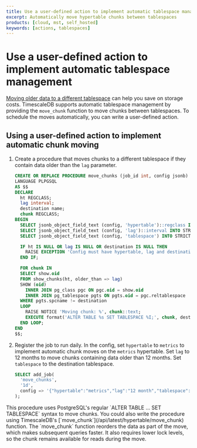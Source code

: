 ```yaml
---
title: Use a user-defined action to implement automatic tablespace management
excerpt: Automatically move hypertable chunks between tablespaces
products: [cloud, mst, self_hosted]
keywords: [actions, tablespaces]
---
```


# Use a user-defined action to implement automatic tablespace management

[Moving older data to a different tablespace][moving-data] can help you save on
storage costs. TimescaleDB supports automatic tablespace management by providing
the `move_chunk` function to move chunks between tablespaces. To schedule the
moves automatically, you can write a user-defined action.

<Procedure>

## Using a user-defined action to implement automatic chunk moving

1.  Create a procedure that moves chunks to a different tablespace if they
    contain data older than the `lag` parameter.

    ```sql
    CREATE OR REPLACE PROCEDURE move_chunks (job_id int, config jsonb)
    LANGUAGE PLPGSQL
    AS $$
    DECLARE
      ht REGCLASS;
      lag interval;
      destination name;
      chunk REGCLASS;
    BEGIN
      SELECT jsonb_object_field_text (config, 'hypertable')::regclass INTO STRICT ht;
      SELECT jsonb_object_field_text (config, 'lag')::interval INTO STRICT lag;
      SELECT jsonb_object_field_text (config, 'tablespace') INTO STRICT destination;

      IF ht IS NULL OR lag IS NULL OR destination IS NULL THEN
        RAISE EXCEPTION 'Config must have hypertable, lag and destination';
      END IF;

      FOR chunk IN
      SELECT show.oid
      FROM show_chunks(ht, older_than => lag)
      SHOW (oid)
        INNER JOIN pg_class pgc ON pgc.oid = show.oid
        INNER JOIN pg_tablespace pgts ON pgts.oid = pgc.reltablespace
      WHERE pgts.spcname != destination
      LOOP
        RAISE NOTICE 'Moving chunk: %', chunk::text;
        EXECUTE format('ALTER TABLE %s SET TABLESPACE %I;', chunk, destination);
      END LOOP;
    END
    $$;
    ```

1.  Register the job to run daily. In the config, set `hypertable` to `metrics`
    to implement automatic chunk moves on the `metrics` hypertable. Set `lag` to
    12 months to move chunks containing data older than 12 months. Set
    `tablespace` to the destination tablespace.

    ```sql
    SELECT add_job(
      'move_chunks',
      '1d',
      config => '{"hypertable":"metrics","lag":"12 month","tablespace":"old_chunks"}'
    );
    ```

<Highlight type="note">
This procedure uses PostgreSQL's regular `ALTER TABLE ... SET TABLESPACE` syntax
to move chunks. You could also write the procedure using TimescaleDB's
[`move_chunk`](/api/latest/hypertable/move_chunk) function. The
`move_chunk` function reorders the data as part of the move, which makes
subsequent queries faster. It also requires lower lock levels, so the chunk
remains available for reads during the move.
</Highlight>

</Procedure>

[moving-data]: /timescaledb/:currentVersion:/how-to-guides/schema-management/manage-storage/
